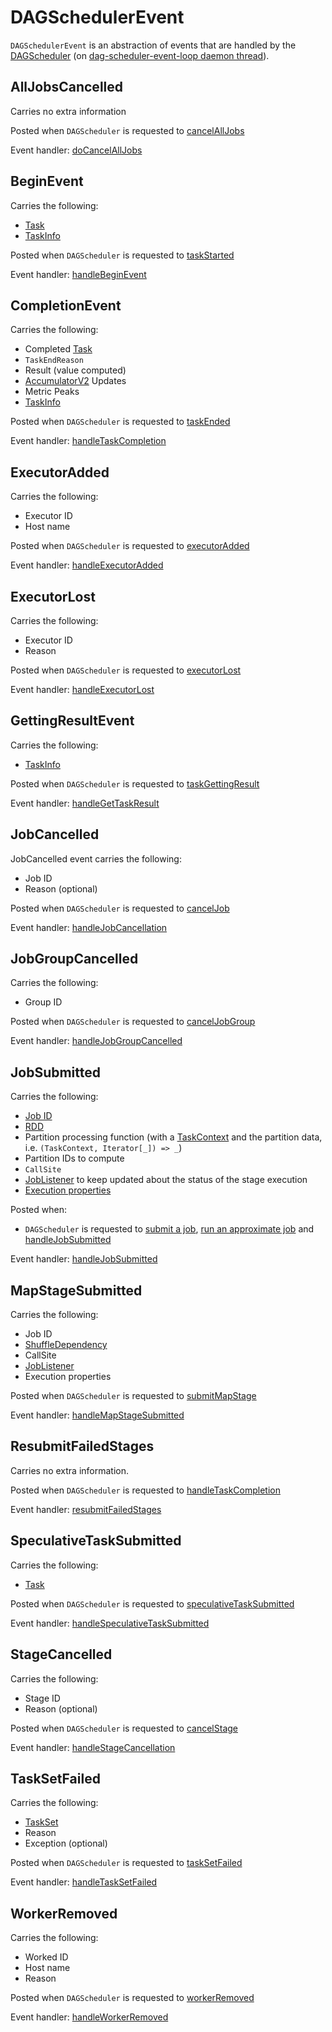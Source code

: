 # DAGSchedulerEvent

`DAGSchedulerEvent` is an abstraction of events that are handled by the [DAGScheduler](DAGScheduler.md) (on [dag-scheduler-event-loop daemon thread](DAGSchedulerEventProcessLoop.md)).

## <span id="AllJobsCancelled"> AllJobsCancelled

Carries no extra information

Posted when `DAGScheduler` is requested to [cancelAllJobs](DAGScheduler.md#cancelAllJobs)

Event handler: [doCancelAllJobs](DAGScheduler.md#doCancelAllJobs)

## <span id="BeginEvent"> BeginEvent

Carries the following:

* [Task](Task.md)
* [TaskInfo](TaskInfo.md)

Posted when `DAGScheduler` is requested to [taskStarted](DAGScheduler.md#taskStarted)

Event handler: [handleBeginEvent](DAGScheduler.md#handleBeginEvent)

## <span id="CompletionEvent"> CompletionEvent

Carries the following:

* <span id="CompletionEvent-task"> Completed [Task](Task.md)
* <span id="CompletionEvent-reason"> `TaskEndReason`
* <span id="CompletionEvent-result"> Result (value computed)
* <span id="CompletionEvent-accumUpdates"> [AccumulatorV2](../accumulators/AccumulatorV2.md) Updates
* <span id="CompletionEvent-metricPeaks"> Metric Peaks
* <span id="CompletionEvent-taskInfo"> [TaskInfo](TaskInfo.md)

Posted when `DAGScheduler` is requested to [taskEnded](DAGScheduler.md#taskEnded)

Event handler: [handleTaskCompletion](DAGScheduler.md#handleTaskCompletion)

## <span id="ExecutorAdded"> ExecutorAdded

Carries the following:

* Executor ID
* Host name

Posted when `DAGScheduler` is requested to [executorAdded](DAGScheduler.md#executorAdded)

Event handler: [handleExecutorAdded](DAGScheduler.md#handleExecutorAdded)

## <span id="ExecutorLost"> ExecutorLost

Carries the following:

* Executor ID
* Reason

Posted when `DAGScheduler` is requested to [executorLost](DAGScheduler.md#executorLost)

Event handler: [handleExecutorLost](DAGScheduler.md#handleExecutorLost)

## <span id="GettingResultEvent"> GettingResultEvent

Carries the following:

* [TaskInfo](TaskInfo.md)

Posted when `DAGScheduler` is requested to [taskGettingResult](DAGScheduler.md#taskGettingResult)

Event handler: [handleGetTaskResult](DAGScheduler.md#handleGetTaskResult)

## <span id="JobCancelled"> JobCancelled

JobCancelled event carries the following:

* Job ID
* Reason (optional)

Posted when `DAGScheduler` is requested to [cancelJob](DAGScheduler.md#cancelJob)

Event handler: [handleJobCancellation](DAGScheduler.md#handleJobCancellation)

## <span id="JobGroupCancelled"> JobGroupCancelled

Carries the following:

* Group ID

Posted when `DAGScheduler` is requested to [cancelJobGroup](DAGScheduler.md#cancelJobGroup)

Event handler: [handleJobGroupCancelled](DAGScheduler.md#handleJobGroupCancelled)

## <span id="JobSubmitted"> JobSubmitted

Carries the following:

* [Job ID](DAGScheduler.md#nextJobId)
* [RDD](../rdd/RDD.md)
* Partition processing function (with a [TaskContext](TaskContext.md) and the partition data, i.e. `(TaskContext, Iterator[_]) => _`)
* Partition IDs to compute
* `CallSite`
* [JobListener](JobListener.md) to keep updated about the status of the stage execution
* [Execution properties](../SparkContext.md#localProperties)

Posted when:

* `DAGScheduler` is requested to [submit a job](DAGScheduler.md#submitJob), [run an approximate job](DAGScheduler.md#runApproximateJob) and [handleJobSubmitted](DAGScheduler.md#handleJobSubmitted)

Event handler: [handleJobSubmitted](DAGScheduler.md#handleJobSubmitted)

## <span id="MapStageSubmitted"> MapStageSubmitted

Carries the following:

* Job ID
* [ShuffleDependency](../rdd/ShuffleDependency.md)
* CallSite
* [JobListener](JobListener.md)
* Execution properties

Posted when `DAGScheduler` is requested to [submitMapStage](DAGScheduler.md#submitMapStage)

Event handler: [handleMapStageSubmitted](DAGScheduler.md#handleMapStageSubmitted)

## <span id="ResubmitFailedStages"> ResubmitFailedStages

Carries no extra information.

Posted when `DAGScheduler` is requested to [handleTaskCompletion](DAGScheduler.md#handleTaskCompletion)

Event handler: [resubmitFailedStages](DAGScheduler.md#resubmitFailedStages)

## <span id="SpeculativeTaskSubmitted"> SpeculativeTaskSubmitted

Carries the following:

* [Task](Task.md)

Posted when `DAGScheduler` is requested to [speculativeTaskSubmitted](DAGScheduler.md#speculativeTaskSubmitted)

Event handler: [handleSpeculativeTaskSubmitted](DAGScheduler.md#handleSpeculativeTaskSubmitted)

## <span id="StageCancelled"> StageCancelled

Carries the following:

* Stage ID
* Reason (optional)

Posted when `DAGScheduler` is requested to [cancelStage](DAGScheduler.md#cancelStage)

Event handler: [handleStageCancellation](DAGScheduler.md#handleStageCancellation)

## <span id="TaskSetFailed"> TaskSetFailed

Carries the following:

* [TaskSet](TaskSet.md)
* Reason
* Exception (optional)

Posted when `DAGScheduler` is requested to [taskSetFailed](DAGScheduler.md#taskSetFailed)

Event handler: [handleTaskSetFailed](DAGScheduler.md#handleTaskSetFailed)

## <span id="WorkerRemoved"> WorkerRemoved

Carries the following:

* Worked ID
* Host name
* Reason

Posted when `DAGScheduler` is requested to [workerRemoved](DAGScheduler.md#workerRemoved)

Event handler: [handleWorkerRemoved](DAGScheduler.md#handleWorkerRemoved)
